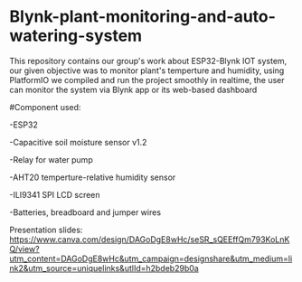 ﻿# Blynk-plant-monitoring-and-auto-watering-system


This repository contains our group's work about ESP32-Blynk IOT system, our given objective was to monitor plant's temperture and humidity, using PlatformIO we compiled and run the project smoothly in realtime, the user can monitor the system via Blynk app or its web-based dashboard

#Component used:

  -ESP32

  -Capacitive soil moisture sensor v1.2

  -Relay for water pump

  -AHT20 temperture-relative humidity sensor

  -ILI9341 SPI LCD screen

  -Batteries, breadboard and jumper wires

Presentation slides: https://www.canva.com/design/DAGoDgE8wHc/seSR_sQEEffQm793KoLnKQ/view?utm_content=DAGoDgE8wHc&utm_campaign=designshare&utm_medium=link2&utm_source=uniquelinks&utlId=h2bdeb29b0a
